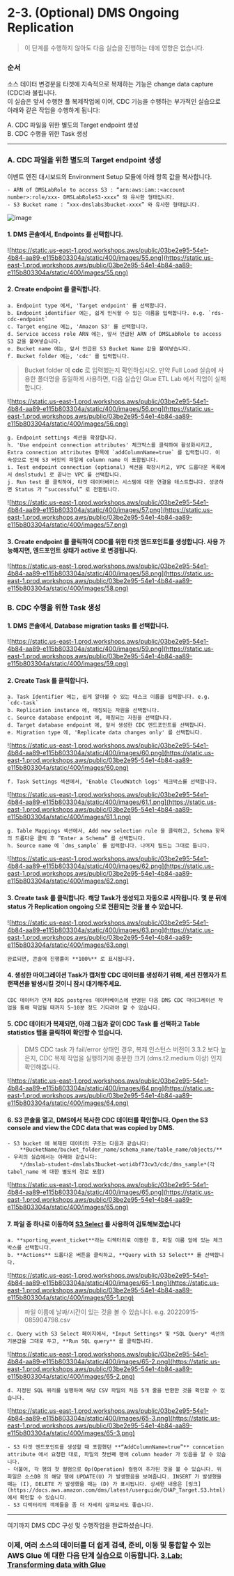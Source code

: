 # 2-3. (Optional) DMS Ongoing Replication

> 이 단계를 수행하지 않아도 다음 실습을 진행하는 데에 영향은 없습니다.

### 순서

소스 데이터 변경분을 타겟에 지속적으로 복제하는 기능은 change data capture (CDC)라 불립니다.\
이 실습은 앞서 수행한 풀 복제작업에 이어, CDC 기능을 수행하는 부가적인 실습으로 아래와 같은 작업을 수행하게 됩니다:

A. CDC 파일을 위한 별도의 Target endpoint 생성\
B. CDC 수행을 위한 Task 생성

***

### A. CDC 파일을 위한 별도의 Target endpoint 생성

이벤트 엔진 대시보드의 Environment Setup 모듈에 아래 항목 값을 복사합니다.

```
- ARN of DMSLabRole to access S3 : “arn:aws:iam::<account number>:role/xxx- DMSLabRoleS3-xxxx“ 와 유사한 형태입니다.
- S3 Bucket name : “xxx-dmslabs3bucket-xxxx” 와 유사한 형태입니다.   
```

![image](https://user-images.githubusercontent.com/87927874/197387689-13ee8034-5071-445a-9499-3a2e916a89f2.png)

#### 1. DMS 콘솔에서, Endpoints 를 선택합니다.

![https://static.us-east-1.prod.workshops.aws/public/03be2e95-54e1-4b84-aa89-e115b803304a/static/400/images/55.png](https://static.us-east-1.prod.workshops.aws/public/03be2e95-54e1-4b84-aa89-e115b803304a/static/400/images/55.png)

#### 2. Create endpoint 를 클릭합니다.

```
a. Endpoint type 에서, 'Target endpoint' 를 선택합니다.
b. Endpoint identifier 에는, 쉽게 인식할 수 있는 이름을 입력합니다. e.g. `rds-cdc-endpoint`
c. Target engine 에는, 'Amazon S3' 를 선택합니다.
d. Service access role ARN 에는, 앞서 언급된 ARN of DMSLabRole to access S3 값을 붙여넣습니다.
e. Bucket name 에는, 앞서 언급된 S3 Bucket Name 값을 붙여넣습니다.
f. Bucket folder 에는, 'cdc' 를 입력합니다.  
```

> Bucket folder 에 **cdc** 로 입력했는지 확인하십시오. 만약 Full Load 실습에 사용한 폴더명을 동일하게 사용하면, 다음 실습인 Glue ETL Lab 에서 작업이 실패합니다.

![https://static.us-east-1.prod.workshops.aws/public/03be2e95-54e1-4b84-aa89-e115b803304a/static/400/images/56.png](https://static.us-east-1.prod.workshops.aws/public/03be2e95-54e1-4b84-aa89-e115b803304a/static/400/images/56.png)

```
g. Endpoint settings 섹션을 확장합니다.
h. 'Use endpoint connection attributes' 체크박스를 클릭하여 활성화시키고, Extra connection attributes 항목에 `addColumnName=true` 를 입력합니다. 이 속성으로 인해 S3 버킷의 파일에 column name 이 포함됩니다.
i. Test endpoint connection (optional) 섹션을 확장시키고, VPC 드롭다운 목록에서 dmslstudv1 로 끝나는 VPC 를 선택합니다.
j. Run test 를 클릭하여, 타겟 데이터베이스 시스템에 대한 연결을 테스트합니다. 성공하면 Status 가 “successful” 로 전환됩니다.    
```

![https://static.us-east-1.prod.workshops.aws/public/03be2e95-54e1-4b84-aa89-e115b803304a/static/400/images/57.png](https://static.us-east-1.prod.workshops.aws/public/03be2e95-54e1-4b84-aa89-e115b803304a/static/400/images/57.png)

#### 3. Create endpoint 를 클릭하여 CDC를 위한 타겟 엔드포인트를 생성합니다. 사용 가능해지면, 엔드포인트 상태가 active 로 변경됩니다.

![https://static.us-east-1.prod.workshops.aws/public/03be2e95-54e1-4b84-aa89-e115b803304a/static/400/images/58.png](https://static.us-east-1.prod.workshops.aws/public/03be2e95-54e1-4b84-aa89-e115b803304a/static/400/images/58.png)

### B. CDC 수행을 위한 Task 생성

#### 1. DMS 콘솔에서, **Database migration tasks** 를 선택합니다.

![https://static.us-east-1.prod.workshops.aws/public/03be2e95-54e1-4b84-aa89-e115b803304a/static/400/images/59.png](https://static.us-east-1.prod.workshops.aws/public/03be2e95-54e1-4b84-aa89-e115b803304a/static/400/images/59.png)

#### 2. Create Task 를 클릭합니다.

```
a. Task Identifier 에는, 쉽게 알아볼 수 있는 태스크 이름을 입력합니다. e.g. `cdc-task`
b. Replication instance 에, 매칭되는 자원을 선택합니다.
c. Source database endpoint 에, 매칭되는 자원을 선택합니다.
d. Target database endpoint 에, 앞서 생성한 CDC 엔드포인트를 선택합니다.
e. Migration type 에, 'Replicate data changes only' 를 선택합니다.
```

![https://static.us-east-1.prod.workshops.aws/public/03be2e95-54e1-4b84-aa89-e115b803304a/static/400/images/60.png](https://static.us-east-1.prod.workshops.aws/public/03be2e95-54e1-4b84-aa89-e115b803304a/static/400/images/60.png)

```
f. Task Settings 섹션에서, 'Enable CloudWatch logs' 체크박스를 선택합니다.
```

![https://static.us-east-1.prod.workshops.aws/public/03be2e95-54e1-4b84-aa89-e115b803304a/static/400/images/61.1.png](https://static.us-east-1.prod.workshops.aws/public/03be2e95-54e1-4b84-aa89-e115b803304a/static/400/images/61.1.png)

```
g. Table Mappings 섹션에서, Add new selection rule 을 클릭하고, Schema 항목의 드롭다운 클릭 후 “Enter a Schema” 를 선택합니다.
h. Source name 에 `dms_sample` 를 입력합니다. 나머지 필드는 그대로 둡니다.
```

![https://static.us-east-1.prod.workshops.aws/public/03be2e95-54e1-4b84-aa89-e115b803304a/static/400/images/62.png](https://static.us-east-1.prod.workshops.aws/public/03be2e95-54e1-4b84-aa89-e115b803304a/static/400/images/62.png)

#### 3. **Create task** 를 클릭합니다. 해당 Task가 생성되고 자동으로 시작됩니다. 몇 분 뒤에 status 가 Replication ongoing 으로 전환되는 것을 볼 수 있습니다.

![https://static.us-east-1.prod.workshops.aws/public/03be2e95-54e1-4b84-aa89-e115b803304a/static/400/images/63.png](https://static.us-east-1.prod.workshops.aws/public/03be2e95-54e1-4b84-aa89-e115b803304a/static/400/images/63.png)

```
완료되면, 콘솔에 진행률이 **100%** 로 표시됩니다. 
```

#### 4. 생성한 마이그레이션 Task가 캡처할 CDC 데이터를 생성하기 위해, 세션 진행자가 트랜잭션을 발생시킬 것이니 잠시 대기해주세요.

```
CDC 데이터가 먼저 RDS postgres 데이터베이스에 반영된 다음 DMS CDC 마이그레이션 작업을 통해 픽업될 때까지 5~10분 정도 기다려야 할 수 있습니다.
```

#### 5. CDC 데이터가 복제되면, 아래 그림과 같이 CDC Task 를 선택하고 Table statistics 탭을 클릭하여 확인할 수 있습니다.

> DMS CDC task 가 fail/error 상태인 경우, 복제 인스턴스 버전이 3.3.2 보다 높은지, CDC 복제 작업을 실행하기에 충분한 크기 (dms.t2.medium 이상) 인지 확인해봅니다.

![https://static.us-east-1.prod.workshops.aws/public/03be2e95-54e1-4b84-aa89-e115b803304a/static/400/images/64.png](https://static.us-east-1.prod.workshops.aws/public/03be2e95-54e1-4b84-aa89-e115b803304a/static/400/images/64.png)

#### 6. S3 콘솔을 열고, DMS에서 복사한 CDC 데이터를 확인합니다. Open the S3 console and view the CDC data that was copied by DMS.

```
- S3 bucket 에 복제된 데이터의 구조는 다음과 같습니다:   
    **BucketName/bucket_folder_name/schema_name/table_name/objects/**
- 우리의 실습에서는 아래와 같습니다:   
    */dmslab-student-dmslabs3bucket-woti4bf73cw3/cdc/dms_sample*(각 tabel_name 에 대한 별도의 경로 포함)
```

![https://static.us-east-1.prod.workshops.aws/public/03be2e95-54e1-4b84-aa89-e115b803304a/static/400/images/65.png](https://static.us-east-1.prod.workshops.aws/public/03be2e95-54e1-4b84-aa89-e115b803304a/static/400/images/65.png)

#### 7. 파일 중 하나로 이동하여 [S3 Select](https://docs.aws.amazon.com/AmazonS3/latest/userguide/selecting-content-from-objects.html) 를 사용하여 검토해보겠습니다

```
a. **sporting_event_ticket**라는 디렉터리로 이동한 후, 파일 이름 앞에 있는 체크박스를 선택합니다.   
b. **Actions** 드롭다운 버튼을 클릭하고, **Query with S3 Select** 를 선택합니다.
```

![https://static.us-east-1.prod.workshops.aws/public/03be2e95-54e1-4b84-aa89-e115b803304a/static/400/images/65-1.png](https://static.us-east-1.prod.workshops.aws/public/03be2e95-54e1-4b84-aa89-e115b803304a/static/400/images/65-1.png)

> 파일 이름에 날짜/시간이 있는 것을 볼 수 있습니다. e.g. 20220915-085904798.csv

```
c. Query with S3 Select 페이지에서, *Input Settings* 및 *SQL Query* 섹션의 기본값을 그대로 두고, **Run SQL query** 를 클릭합니다.
```

![https://static.us-east-1.prod.workshops.aws/public/03be2e95-54e1-4b84-aa89-e115b803304a/static/400/images/65-2.png](https://static.us-east-1.prod.workshops.aws/public/03be2e95-54e1-4b84-aa89-e115b803304a/static/400/images/65-2.png)

```
d. 지정된 SQL 쿼리를 실행하여 해당 CSV 파일의 처음 5개 줄을 반환한 것을 확인할 수 있습니다.
```

![https://static.us-east-1.prod.workshops.aws/public/03be2e95-54e1-4b84-aa89-e115b803304a/static/400/images/65-3.png](https://static.us-east-1.prod.workshops.aws/public/03be2e95-54e1-4b84-aa89-e115b803304a/static/400/images/65-3.png)

```
- S3 타겟 엔드포인트를 생성할 때 포함했던 **“AddColumnName=true”** conncetion attribute 에서 요청한 대로, 파일의 첫번째 행에 column header 가 있음을 알 수 있습니다.   
- 더불어, 각 행의 첫 컬럼으로 Op(Operation) 컬럼이 추가된 것을 볼 수 있습니다. 위 파일은 소스DB 의 해당 행에 UPDATE(U) 가 발생했음을 보여줍니다. INSERT 가 발생했을 때는 (I), DELETE 가 발생했을 때는 (D) 가 표시됩니다. 상세한 내용은 [링크](https://docs.aws.amazon.com/dms/latest/userguide/CHAP_Target.S3.html) 에서 확인할 수 있습니다.
- S3 디렉터리의 객체들을 좀 더 자세히 살펴보셔도 좋습니다.
```

***

여기까지 DMS CDC 구성 및 수행작업을 완료하셨습니다.

### 이제, 여러 소스의 데이터를 더 쉽게 검색, 준비, 이동 및 통합할 수 있는 AWS Glue 에 대한 다음 단계 실습으로 이동합니다. [3.Lab: Transforming data with Glue](../3.labtransformingdatawithglue/)
